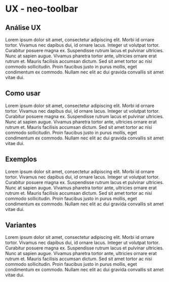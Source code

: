 # UX - neo-toolbar

## Análise UX

Lorem ipsum dolor sit amet, consectetur adipiscing elit. Morbi id ornare tortor. Vivamus nec dapibus dui, id ornare lacus. Integer ut volutpat tortor. Curabitur posuere magna ex. Suspendisse rutrum lacus et pulvinar ultricies. Nunc at sapien augue. Vivamus pharetra tortor ante, ultricies ornare erat rutrum et. Mauris facilisis accumsan dictum. Sed sit amet tortor ac nisi commodo sollicitudin. Proin faucibus justo in purus mollis, eget condimentum ex commodo. Nullam nec elit ac dui gravida convallis sit amet vitae dui.


## Como usar

Lorem ipsum dolor sit amet, consectetur adipiscing elit. Morbi id ornare tortor. Vivamus nec dapibus dui, id ornare lacus. Integer ut volutpat tortor. Curabitur posuere magna ex. Suspendisse rutrum lacus et pulvinar ultricies. Nunc at sapien augue. Vivamus pharetra tortor ante, ultricies ornare erat rutrum et. Mauris facilisis accumsan dictum. Sed sit amet tortor ac nisi commodo sollicitudin. Proin faucibus justo in purus mollis, eget condimentum ex commodo. Nullam nec elit ac dui gravida convallis sit amet vitae dui.


## Exemplos

Lorem ipsum dolor sit amet, consectetur adipiscing elit. Morbi id ornare tortor. Vivamus nec dapibus dui, id ornare lacus. Integer ut volutpat tortor. Curabitur posuere magna ex. Suspendisse rutrum lacus et pulvinar ultricies. Nunc at sapien augue. Vivamus pharetra tortor ante, ultricies ornare erat rutrum et. Mauris facilisis accumsan dictum. Sed sit amet tortor ac nisi commodo sollicitudin. Proin faucibus justo in purus mollis, eget condimentum ex commodo. Nullam nec elit ac dui gravida convallis sit amet vitae dui.


## Variantes

Lorem ipsum dolor sit amet, consectetur adipiscing elit. Morbi id ornare tortor. Vivamus nec dapibus dui, id ornare lacus. Integer ut volutpat tortor. Curabitur posuere magna ex. Suspendisse rutrum lacus et pulvinar ultricies. Nunc at sapien augue. Vivamus pharetra tortor ante, ultricies ornare erat rutrum et. Mauris facilisis accumsan dictum. Sed sit amet tortor ac nisi commodo sollicitudin. Proin faucibus justo in purus mollis, eget condimentum ex commodo. Nullam nec elit ac dui gravida convallis sit amet vitae dui.
